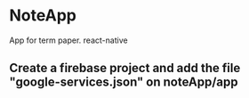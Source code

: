 # NoteApp
App for term paper. react-native

## Create a firebase project and add the file "google-services.json" on noteApp/app
